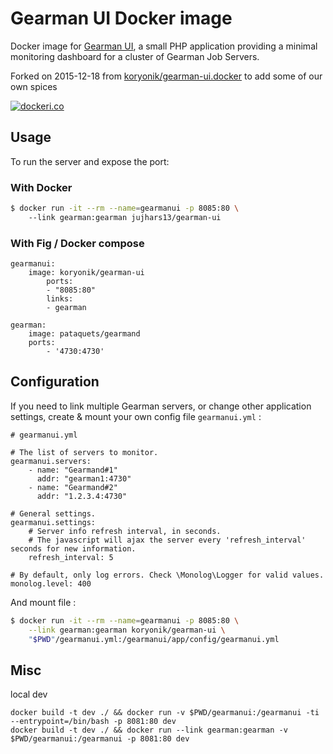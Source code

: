 # Gearman UI Docker image

Docker image for [Gearman UI](http://gaspaio.github.io/gearmanui/), a small PHP application providing a minimal 
monitoring dashboard for a cluster of Gearman Job Servers.

Forked on 2015-12-18 from [koryonik/gearman-ui.docker](https://github.com/koryonik/gearman-ui.docker) to add some of our own spices


[![dockeri.co](http://dockeri.co/image/jujhars13/docker-imagemagick)](https://hub.docker.com/r/jujhars13/docker-imagemagick/)

## Usage

To run the server and expose the port:

### With Docker

```bash
$ docker run -it --rm --name=gearmanui -p 8085:80 \ 
	--link gearman:gearman jujhars13/gearman-ui
```

### With Fig / Docker compose

```
gearmanui:
	image: koryonik/gearman-ui
		ports:
		- "8085:80"
		links:
		- gearman

gearman:
	image: pataquets/gearmand
	ports:
    	- '4730:4730'
```

## Configuration

If you need to link multiple Gearman servers, or change other application settings, create & mount your own config file `gearmanui.yml` :

```
# gearmanui.yml

# The list of servers to monitor.
gearmanui.servers:
    - name: "Gearmand#1"
      addr: "gearman1:4730"
    - name: "Gearmand#2"
      addr: "1.2.3.4:4730"

# General settings.
gearmanui.settings:
    # Server info refresh interval, in seconds.
    # The javascript will ajax the server every 'refresh_interval' seconds for new information.
    refresh_interval: 5

# By default, only log errors. Check \Monolog\Logger for valid values.
monolog.level: 400
```

And mount file :

```bash
$ docker run -it --rm --name=gearmanui -p 8085:80 \
	--link gearman:gearman koryonik/gearman-ui \
	"$PWD"/gearmanui.yml:/gearmanui/app/config/gearmanui.yml
```

## Misc

local dev
```
docker build -t dev ./ && docker run -v $PWD/gearmanui:/gearmanui -ti --entrypoint=/bin/bash -p 8081:80 dev
docker build -t dev ./ && docker run --link gearman:gearman -v $PWD/gearmanui:/gearmanui -p 8081:80 dev
```

